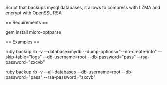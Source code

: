 Script that backups mysql databases, it allows to compress with LZMA and encrypt with OpenSSL RSA

== Requirements == 

gem install micro-optparse


== Examples ==


ruby backup.rb -v --database=mydb --dump-options="--no-create-info" --skip-table="logs" --db-username=root --db-password="pass" --rsa-password="zxcvb"


ruby backup.rb -v --all-databases --db-username=root --db-password="pass" --rsa-password="zxcvb"


